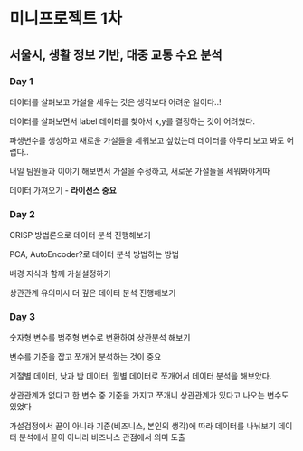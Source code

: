 # 미니프로젝트 1차

## 서울시, 생활 정보 기반, 대중 교통 수요 분석

### Day 1

  데이터를 살펴보고 가설을 세우는 것은 생각보다 어려운 일이다..!
  
  데이터를 살펴보면서 label 데이터를 찾아서 x,y를 결정하는 것이 어려웠다.

  파생변수를 생성하고 새로운 가설들을 세워보고 싶었는데
  데이터를 아무리 보고 봐도 어렵다..

  내일 팀원들과 이야기 해보면서 가설을 수정하고,
  새로운 가설들을 세워봐야게따

  데이터 가져오기 - **라이선스 중요**
  
### Day 2

  CRISP 방법론으로 데이터 분석 진행해보기
  
  PCA, AutoEncoder?로 데이터 분석 방법하는 방법
  
  배경 지식과 함께 가설설정하기
  
  상관관계 유의미시 더 깊은 데이터 분석 진행해보기
  
  
  
### Day 3
  숫자형 변수를 범주형 변수로 변환하여 상관분석 해보기
  
  변수를 기준을 잡고 쪼개어 분석하는 것이 중요
  
  계절별 데이터, 낮과 밤 데이터, 월별 데이터로 쪼개어서 데이터 분석을 해보았다.
  
  상관관계가 없다고 한 변수 중 기준을 가지고 쪼개니 상관관계가 있다고 나오는 변수도 있었다
  
  가설검정에서 끝이 아니라 기준(비즈니스, 본인의 생각)에 따라 데이터를 나눠보기 데이터 분석에서 끝이 아니라 비즈니스 관점에서 의미 도출
